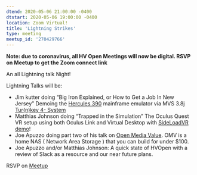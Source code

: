 ```yaml
---
dtend: 2020-05-06 21:00:00 -0400
dtstart: 2020-05-06 19:00:00 -0400
location: Zoom Virtual!
title: 'Lightning Strikes'
type: meeting
meetup_id: '270429766'
---
```


**Note: due to coronavirus, all HV Open Meetings will now be
digital. RSVP on Meetup to get the Zoom connect link**

An all Lightning talk Night!

Lightning Talks will be:

- Jim kutter doing “Big Iron Explained, or How to Get a Job In New Jersey” Demoing the [Hercules 390](http://www.hercules-390.org/) mainframe emulator via MVS 3.8j [Tur(n)key 4- System](http://wotho.ethz.ch/tk4-/)
- Matthias Johnson doing “Trapped in the Simulation” The Oculus Quest VR setup using both Oculus Link and Virtual Desktop with [SideLoadVR demo](https://github.com/the-expanse/SideQuest)!
- Joe Apuzzo doing part two of his talk on [Open Media Value](https://www.openmediavault.org/). OMV is a home NAS ( Network Area Storage ) that you can build for under $100.
- Joe Apuzzo and/or Matthias Johnson: A quick state of HVOpen with a review of Slack as a resource and our near future plans.


RSVP on [Meetup](https://www.meetup.com/hvopen/events/270429766/)
